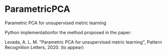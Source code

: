 # ParametricPCA
Parametric PCA for unsupervised metric learning

Python implementationfor the method proposed in the paper:

Levada, A. L. M. "Parametric PCA for unsupervised metric learning", Pattern Recognition Letters, 2020. (to appear)
